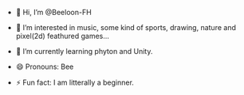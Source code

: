 - 👋 Hi, I’m @Beeloon-FH
- 👀 I’m interested in music, some kind of sports, drawing, nature and pixel(2d) feathured games...
- 🌱 I’m currently learning phyton and Unity.


- 😄 Pronouns: Bee
- ⚡ Fun fact: I am litterally a beginner.

<!---
Beeloon-FH/Beeloon-FH is a ✨ special ✨ repository because its `README.md` (this file) appears on your GitHub profile.
You can click the Preview link to take a look at your changes.
--->
